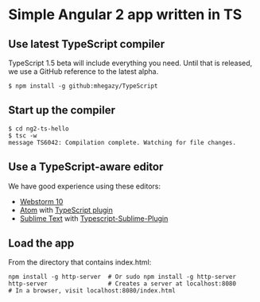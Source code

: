 # Simple Angular 2 app written in TS

## Use latest TypeScript compiler
TypeScript 1.5 beta will include everything you need. Until that is released,
we use a GitHub reference to the latest alpha.

    $ npm install -g github:mhegazy/TypeScript

## Start up the compiler

    $ cd ng2-ts-hello
    $ tsc -w
    message TS6042: Compilation complete. Watching for file changes.

## Use a TypeScript-aware editor
We have good experience using these editors:

* [Webstorm 10](https://www.jetbrains.com/webstorm/download/)
* [Atom](https://atom.io/) with [TypeScript plugin](https://atom.io/packages/atom-typescript)
* [Sublime Text](http://www.sublimetext.com/3) with [Typescript-Sublime-Plugin](https://github.com/Microsoft/Typescript-Sublime-plugin#installation)

## Load the app
From the directory that contains index.html:

    npm install -g http-server  # Or sudo npm install -g http-server
    http-server                 # Creates a server at localhost:8080
    # In a browser, visit localhost:8080/index.html
